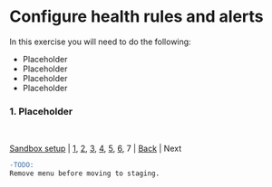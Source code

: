 # Configure health rules and alerts

In this exercise you will need to do the following:
- Placeholder
- Placeholder
- Placeholder
- Placeholder


### **1.** Placeholder


<br>

[Sandbox setup](../appd-sandbox-setup-101/1.md) | [1](1.md), [2](2.md), [3](3.md), [4](4.md), [5](5.md), [6](6.md), 7 | [Back](6.md) | Next    

```diff
-TODO:  
Remove menu before moving to staging.
```
